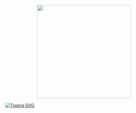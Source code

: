 <p align="center">
  <img src="https://media1.tenor.com/m/Ji_EAW5ZvdMAAAAd/hatsune-miku-hi.gif" width="300"/>
  <br>
</p>

[![Typing SVG](https://readme-typing-svg.demolab.com?font=Source+Sans+3&size=25&pause=1000&color=F7F7F7&width=435&lines=MEOW+MEOW+MEOW+MEOW+%3A3)](https://git.io/typing-svg)
